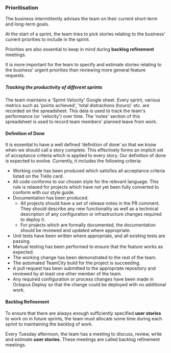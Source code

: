 ### Prioritisation

The business intermittently advises the team on their current short-term and long-term goals.

At the start of a sprint, the team tries to pick stories relating to the business’ current priorities to include in the sprint.

Priorities are also essential to keep in mind during **backlog refinement** meetings.

It is more important for the team to specify and estimate stories relating to the business’ urgent priorities than reviewing more general feature requests.

##### Tracking the productivity of different sprints

The team maintains a 'Sprint Velocity' Google sheet. Every sprint, various metrics such as 'points achieved', 'total distractions (hours)' etc. are recorded on the spreadsheet. This data is used to track the team's performance (or 'velocity') over time.
The 'notes' section of this spreadsheet is used to record team members' planned leave from work.

#### Definition of Done

It is essential to have a well defined ‘definition of done’ so that we know when we should call a story complete. This effectively forms an implicit set of acceptance criteria which is applied to every story. Our definition of done is expected to evolve. Currently, it includes the following criteria:

- Working code has been produced which satisfies all acceptance criteria listed on the Trello card.
- All code conforms to our chosen style for the relevant language. This rule is relaxed for projects which have not yet been fully converted to conform with our style guide.
- Documentation has been produced.
  - All projects should have a set of release notes in the PR comment. They should describe any new functionality as well as a technical description of any configuration or infrastructure changes required to deploy it.
  - For projects which are formally documented, the documentation should be reviewed and updated where appropriate.
- Unit tests have been written where appropriate, and all existing tests are passing.
- Manual testing has been performed to ensure that the feature works as expected.
- The working change has been demonstrated to the rest of the team.
- The automated TeamCity build for the project is succeeding.
- A pull request has been submitted to the appropriate repository and reviewed by at least one other member of the team.
- Any required configuration or process changes have been made in Octopus Deploy so that the change could be deployed with no additional work.

#### Backlog Refinement

To ensure that there are always enough sufficiently specified **user stories** to work on in future sprints, the team must allocate some time during each sprint to maintaining the backlog of work.

Every Tuesday afternoon, the team has a meeting to discuss, review, write and estimate **user stories**. These meetings are called backlog refinement meetings.